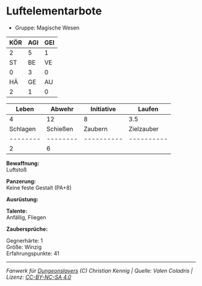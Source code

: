 # Luftelementarbote  
- Gruppe: Magische Wesen  

| KÖR | AGI | GEI |  
| --- | --- | --- |  
| 2   | 5   | 1   |
| ST  | BE  | VE  |  
| 0   | 3   | 0   |
| HÄ  | GE  | AU  |  
| 2   | 1   | 0   |


| Leben    | Abwehr   | Initiative | Laufen     |
| -------- | -------- | ---------- | ---------- |
| 4        | 12       | 8          | 3.5        |
| Schlagen | Schießen | Zaubern    | Zielzauber |
| -------- | -------- | ---------- | ---------- |
| 2        | 6        |            |            |

**Bewaffnung:**  
Luftstoß

**Panzerung:**  
Keine feste Gestalt (PA+8)

**Ausrüstung:**  


**Talente:**  
Anfällig, Fliegen

**Zaubersprüche:**  


Gegnerhärte: 1  
Größe: Winzig  
Erfahrungspunkte: 41  



___
*Fanwerk für [Dungeonslayers](https://www.dungeonslayers.net/) (C) Christian Kennig | Quelle: Valen Coladris | Lizenz: [CC-BY-NC-SA 4.0](https://creativecommons.org/licenses/by-nc-sa/4.0/deed.de)*